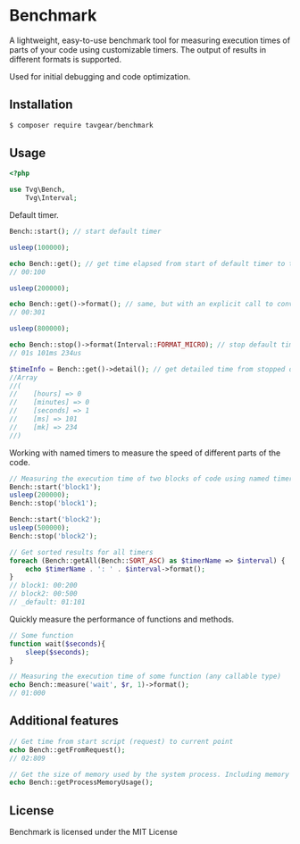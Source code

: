 # Benchmark

A lightweight, easy-to-use benchmark tool for measuring execution times of parts of your code using customizable timers. The output of results in different formats is supported.

Used for initial debugging and code optimization.

## Installation

```bash
$ composer require tavgear/benchmark
```

## Usage

```php
<?php

use Tvg\Bench,
    Tvg\Interval;
```

Default timer.

```php
Bench::start(); // start default timer

usleep(100000);

echo Bench::get(); // get time elapsed from start of default timer to this point in seconds and milliseconds
// 00:100

usleep(200000);

echo Bench::get()->format(); // same, but with an explicit call to convert to a formatted string
// 00:301

usleep(800000);

echo Bench::stop()->format(Interval::FORMAT_MICRO); // stop default timer and get time with microseconds
// 01s 101ms 234us

$timeInfo = Bench::get()->detail(); // get detailed time from stopped default timer
//Array
//(
//    [hours] => 0
//    [minutes] => 0
//    [seconds] => 1
//    [ms] => 101
//    [mk] => 234
//)
```

Working with named timers to measure the speed of different parts of the code.

```php
// Measuring the execution time of two blocks of code using named timers
Bench::start('block1');
usleep(200000);
Bench::stop('block1');

Bench::start('block2');
usleep(500000);
Bench::stop('block2');

// Get sorted results for all timers
foreach (Bench::getAll(Bench::SORT_ASC) as $timerName => $interval) {
    echo $timerName . ': ' . $interval->format();
}
// block1: 00:200
// block2: 00:500
// _default: 01:101
```

Quickly measure the performance of functions and methods.

```php
// Some function
function wait($seconds){
    sleep($seconds);
}

// Measuring the execution time of some function (any callable type)
echo Bench::measure('wait', $r, 1)->format();
// 01:000
```

## Additional features

```php
// Get time from start script (request) to current point
echo Bench::getFromRequest();
// 02:809

// Get the size of memory used by the system process. Including memory used by all resource types.
echo Bench::getProcessMemoryUsage();
```

## License

Benchmark is licensed under the MIT License

